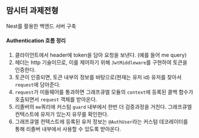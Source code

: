 ## 맘시터 과제전형

Nest를 활용한 백엔드 서버 구축

#### Authentication 흐름 정리

1. 클라이언트에서 header에 token을 담아 요청을 보낸다. (예를 들어 me query)
2. 헤더는 http 기술이므로, 이를 제어하기 위해 `JwtMiddleware`를 구현하여 토큰을 인증한다.
3. 토큰이 인증되면, 토큰 내부의 정보를 바탕으로(현재는 유저 id) 유저를 찾아서 `request`에 담아준다.
4. `request`가 미들웨어를 통과하면 그래프큐엘 모듈의 `context`에 등록된 콜백 함수가 호출되면서 `request` 객체를 받아온다.
5. 리졸버의 `me`쿼리에 커스텀 `guard` 내부에서 한번 더 검증과정을 거친다. 그래프큐엘 컨텍스트에 유저가 있는지 유무를 확인한다.
6. 그래프큐엘 컨텍스트에 등록된 유저 정보는 `@AuthUser`라는 커스텀 데코레이터를 통해 리졸버 내부에서 사용할 수 있도록 받아온다.
